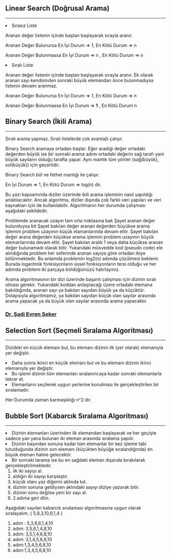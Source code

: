 ## Linear Search (Doğrusal Arama)
<hr>
<li>Sırasız Liste

Aranan değer listenin içinde baştan başlayarak sırayla aranır.<br>

Aranan Değer Bulunursa En İyi Durum => 1, En Kötü Durum => n<br>

Aranan Değer Bulunmassa En İyi Durum => n , En Kötü Durum => n<br>

<li>Sıralı Liste

Aranan değer listenin içinde baştan başlayarak sırayla aranır. Ek olarak aranan sayı kendisinden sonraki büyük elemandan önce bulunmadıysa listenin devamı aranmaz.<br>

Aranan Değer Bulunursa En İyi Durum => 1, En Kötü Durum => n<br>

Aranan Değer Bulunmassa En İyi Durum => <b>1</b> , En Kötü Durum n 

## Binary Search (İkili Arama)
<hr>

Sıralı arama yapmaz. Sıralı listelerde çok avantajlı çalışır.<br>

Binary Search aramaya ortadan başlar. Eğer aradığı değer ortadaki değerden büyük ise bir sonraki arama adımı ortadaki değerin sağ tarafı yani büyük sayıların olduğu tarafta yapar. Aynı mantık tüm yönler (sağ(büyük), sol(küçük)) için geçerlidir. <br>

Binary Search böl ve fethet mantığı ile çalışır.<br>

En İyi Durum => 1, En Kötü Durum => log(n) dir.<br>

Bu yazı kapsamında diziler üzerinde ikili arama işleminin nasıl yapıldığı anlatılacaktır. Ancak algoritma, diziler dışında çok farklı veri yapıları ve veri kaynakları için de kullanılabilir. Algoritmanın her durumda çalışması aşağıdaki şekildedir.

Problemde aranacak uzayın tam orta noktasına bak
Şayet aranan değer bulunduysa bit
Şayet bakılan değer aranan değerden büyükse arama işlemini problem uzayının küçük elamanlarında devam ettir.
Şayet bakılan değer arana değerden küçükse arama işlemini problem uzayının büyük elemanlarında devam ettir.
Şayet bakılan aralık 1 veya daha küçükse aranan değer bulunamadı olarak bitir.
Yukarıdaki müsvedde kod (pseudo code) ele alındığında problem her seferinde aranan sayıya göre ortadan ikiye bölünmektedir. Bu anlamda problemin log2(n) adımda çözülmesi beklenir. Burada logaritmik fonksiyonların üssel fonksiyonların tersi olduğu ve her adımda problemi iki parçaya böldüğümüzü hatırlayınız.

Arama algoritmasının bir dizi üzerinde başarılı çalışması için dizinin sıralı olması gerekir. Yukarıdaki koddan anlaşılacağı üzere ortadaki elemana bakıldığında, aranan sayı ya bakılan sayıdan büyük ya da küçüktür. Dolayısıyla algoritmamız, ya bakılan sayıdan küçük olan sayılar arasında arama yapacak ya da büyük olan sayılar arasında arama yapacaktır.

### [Dr. Şadi Evren Şeker](http://bilgisayarkavramlari.com/2009/12/21/ikili-arama-algoritmasi-binary-search-algorithm/)


## Selection Sort (Seçmeli Sıralama Algoritması)
<hr>

Dizideki en küçük elemanı bul, bu elemanı dizinin ilk (yer olarak) elemanıyla yer değiştir.
<br><li>Daha sonra ikinci en küçük elemanı bul ve bu
elemanı dizinin ikinci elemanıyla yer değiştir. 
<br><li>Bu işlemi dizinin tüm elemanları sıralanıncaya kadar
sonraki elemanlarla tekrar et.
<br><li>Elemanların seçilerek uygun yerlerine konulması ile
gerçekleştirilen bir sıralamadır. <br>

Her Durumda zaman karmaşıklığı n^2 dir.<br>

## Bubble Sort (Kabarcık Sıralama Algoritması)
<hr>

<li>Dizinin elemanları üzerinden ilk elemandan
başlayarak ve her geçişte sadece yan yana
bulunan iki eleman arasında sıralama yapılır.
<br><li>Dizinin başından sonuna kadar tüm elemanlar bir
kez işleme tabi tutulduğunda dizinin son elemanı
(küçükten büyüğe sıralandığında) en büyük eleman
haline gelecektir. 
<br><li>Bir sonraki tarama ise bu en sağdaki eleman
dışarıda bırakılarak gerçekleştirilmektedir. 

1. ilk iki sayıyı al.
2. aldığın iki sayıyı karşılaştır.
3. küçük olanı yaz diğerini aklında tut.
4. dizinin sonuna geldiysen aklındaki sayıyı diziye yazarak bitir.
5. dizinin sonu değilse yeni bir sayı al.
6. 2.adıma geri dön.

Aşağıdaki sayıları kabarcık sıralaması
algoritmasına uygun olarak sıralayalım. { 5,8,3,10,6,1,4 }

1. adım : 5,3,8,6,1,4,10
2. adım: 3,5,6,1,4,8,10
3. adım: 3,5,1,4,6,8,10
4. adım: 3,1,4,5,6,8,10
5. adım:1,3,4,5,6,8,10
6. adım:1,3,4,5,6,8,10